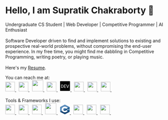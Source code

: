 
<h1 >Hello, I am Supratik Chakraborty  👋</h1>
<p>
Undergraduate CS Student | Web Developer | Competitive Programmer | AI Enthusiast <br><br>
Software Developer driven to find and implement solutions to existing and prospective real-world problems, without compromising the end-user experience.
In my free time, you might find me dabbling in Competitive Programming, writing poetry, or playing music. 
<br><br>
  Here's my <a href="https://supratikchakraborty.netlify.app/docs/SupratikChakraborty.pdf">Resume</a>.
<br>
  
 <p>
You can reach me at:<br>
  <a href = "https://www.linkedin.com/in/supratik-chakraborty/">
    <img src = "https://www.vectorlogo.zone/logos/linkedin/linkedin-tile.svg" width = "30" height = "30">
  </a> &nbsp;
  <a href = "mailto:supratikofficial1@gmail.com">
    <img src = "https://www.vectorlogo.zone/logos/gmail/gmail-icon.svg" width = "30" height = "30">
  </a> &nbsp;
  <a href = "https://www.hackerrank.com/deagle5">
    <img src = "https://cdn.worldvectorlogo.com/logos/hackerrank.svg" width = "35" height = "35">
  </a> &nbsp;
  <a href = "https://supratikchakraborty.medium.com/">
    <img src = "https://www.vectorlogo.zone/logos/medium/medium-tile.svg" width = "30" height = "30">
  </a> &nbsp;
  <a href = "https://dev.to/deagleofficial">
    <img src = "dev.png" width = "32" height = "32">
  </a> &nbsp;
  <a href = "https://www.facebook.com/profile.php?id=100010161426258">
    <img src = "https://www.vectorlogo.zone/logos/facebook/facebook-tile.svg" width = "30" height = "30">
  </a> &nbsp;
  <a href = "https://www.instagram.com/guywhoplaysmusic/">
    <img src = "https://www.vectorlogo.zone/logos/instagram/instagram-icon.svg" width = "30" height = "30">
  </a> &nbsp;
  <a href = "https://twitter.com/itssupratik">
    <img src = "https://www.vectorlogo.zone/logos/twitter/twitter-tile.svg" width = "30" height = "30">
  </a> &nbsp;
  
<br>
<br>
Tools & Frameworks I use:<br>
<a href = "https://www.python.org/">
<img src = "https://www.vectorlogo.zone/logos/python/python-icon.svg" width = "30" height = "30">
  </a> &nbsp;
  <a href = "https://www.tensorflow.org/">
    <img src = "https://www.vectorlogo.zone/logos/tensorflow/tensorflow-icon.svg" width = "30" height = "30">
  </a> &nbsp;
  <a href = "https://cloud.google.com/">
    <img src = "https://www.vectorlogo.zone/logos/google_cloud/google_cloud-icon.svg" width = "30" height = "30">
  </a> &nbsp;
  <a href = "https://www.oracle.com/in/java/technologies/">
    <img src = "https://www.vectorlogo.zone/logos/java/java-icon.svg" width = "35" height = "35">
  </a> &nbsp;
  <a href = "https://www.cplusplus.com/">
    <img src = "c.svg" width = "30" height = "30">
  </a> &nbsp;
  <a href = "https://www.javascript.com/">
    <img src = "https://www.vectorlogo.zone/logos/javascript/javascript-icon.svg" width = "30" height = "30">
  </a> &nbsp;
  <a href = "https://jupyter.org/">
    <img src = "https://www.vectorlogo.zone/logos/jupyter/jupyter-icon.svg" width = "30" height = "30">
  </a> &nbsp;
  <a href = "https://code.visualstudio.com/">
    <img src = "https://www.vectorlogo.zone/logos/visualstudio_code/visualstudio_code-icon.svg" width = "30" height = "30">
  </a> &nbsp;
</p>
</p>
